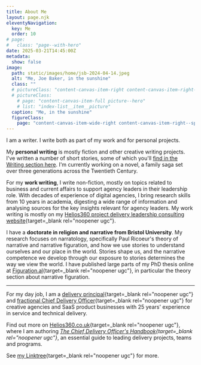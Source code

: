 ```yaml
---
title: About Me
layout: page.njk
eleventyNavigation:
  key: Me
  order: 10
# page:
#   class: "page--with-hero"
date: 2025-03-21T14:45:00Z
metadata:
  show: false
image:
  path: static/images/home/jsb-2024-04-14.jpeg
  alt: "Me, Joe Baker, in the sunshine"
  class: ""
  # pictureClass: "content-canvas-item-right content-canvas-item-right--span-3"
  # pictureClass:
    # page: "content-canvas-item-full picture--hero"
    # list: "index-list__item__picture"
  caption: "Me, in the sunshine"
  figureClass:
    page: "content-canvas-item-wide-right content-canvas-item-right--span-5 content-canvas-span-start-content-top"
---
```

I am a writer. I write both as part of my work and for personal projects.

My **personal writing** is mostly fiction and other creative writing projects. I've written a number of short stories, some of which you'll [find in the Writing section here](/writing/). I'm currently working on a novel, a family saga set over three generations across the Twentieth Century.

For my **work writing**, I write non-fiction, mostly on topics related to business and current affairs to support agency leaders in their leadership role. With decades of experience of digital agencies, I bring research skills from 10 years in academia, digesting a wide range of information and analysing sources for the key insights relevant for agency leaders. My work writing is mostly on my [Helios360 project delivery leadership consulting website](https://helios360.co.uk/){target=_blank rel="noopener ugc"}.

I have a **doctorate in religion and narrative from Bristol University**. My research focuses on narratology, specifically Paul Ricoeur's theory of narrative and narrative figuration, and how we use stories to understand ourselves and our place in the world. Stories shape us, and the narrative competence we develop through our exposure to stories determines the way we view the world. I have published large parts of my PhD thesis online at [Figuration.al](https://figuration.al/){target=_blank rel="noopener ugc"}, in particular the theory section about narrative figuration.

---

For my day job, I am a [delivery principal](https://helios360.co.uk/){target=_blank rel="noopener ugc"} and [fractional Chief Delivery Officer](https://helios360.co.uk/fractional/){target=_blank rel="noopener ugc"} for creative agencies and SaaS product businesses with 25 years' experience in service and technical delivery.

Find out more on [Helios360.co.uk](https://helios360.co.uk/){target=_blank rel="noopener ugc"}, where I am authoring *[The Chief Delivery Officer's Handbook](https://helios360.co.uk/handbook/){target=_blank rel="noopener ugc"}*, an essential guide to leading delivery projects, teams and programs.

See [my Linktree](https://linktr.ee/joesb){target=_blank rel="noopener ugc"} for more.
